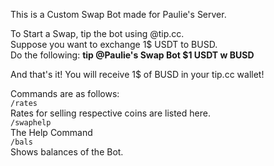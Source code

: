 This is a Custom Swap Bot made for Paulie's Server.

To Start a Swap, tip the bot using @tip.cc.<br> 
Suppose you want to exchange 1$ USDT to BUSD.<br> 
Do the following: **tip @Paulie's Swap Bot $1 USDT w BUSD**<br> 

And that's it! You will receive 1$ of BUSD in your tip.cc wallet!<br> 

Commands are as follows: <br> 
`/rates` <br>
Rates for selling respective coins are listed here.<br> 
`/swaphelp`<br> 
The Help Command<br> 
`/bals`<br> 
Shows balances of the Bot.<br> 


